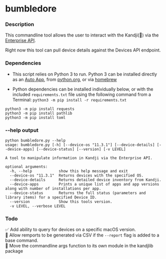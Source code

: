 # bumbledore

### Description

This commandline tool allows the user to interact with the Kandji(🐝) via the [Enterprise API](https://api.kandji.io).

Right now this tool can pull device details against the Devices API endpoint.

### Dependencies

- This script relies on Python 3 to run. Python 3 can be installed directly as an [Auto App](https://updates.kandji.io/auto-app-python-3-214020), from [python.org](https://www.python.org/downloads/), or via [homebrew](https://brew.sh)

- Python dependencies can be installed individually below, or with the included `requirements.txt` file using the following command from a Terminal: `python3 -m pip install -r requirements.txt`

```
python3 -m pip install requests
python3 -m pip install pathlib
python3 -m pip install toml
```

### --help output

```
python bumbledore.py --help
usage: bumbledore.py [-h] [--device-os "11.3.1"] [--device-details] [--device-apps] [--device-status] [--version] [-v LEVEL]

A tool to manipulate information in Kandji via the Enterprise API.

optional arguments:
  -h, --help            show this help message and exit
  --device-os "11.3.1"  Returns devices with the specified OS.
  --device-details      Returns detailed device inventory from Kandji.
  --device-apps         Prints a unique list of apps and app versions along with number of installations per app.
  --device-status       Returns the full status (parameters and library items) for a specified Device ID.
  --version             Show this tools version.
  -v LEVEL, --verbose LEVEL
```

### Todo

✅ Add ability to query for devices on a specific macOS version.  
🔲 Allow remports to be generated via CSV if the `--report` flag is added to a base command.  
🔲 Move the commandline args function to its own module in the kandjlib package
